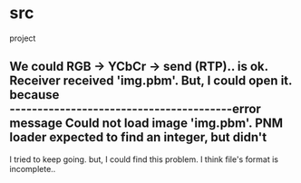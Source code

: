 # src
project




We could RGB -> YCbCr -> send (RTP).. is ok.
 Receiver received 'img.pbm'. But, I could open it. because  
----------------------------------------error message
Could not load image 'img.pbm'.
PNM loader expected to find an integer, but didn't
-------------------------------------
I tried to keep going. but, I could find this problem. I think file's format is incomplete.. 
 
